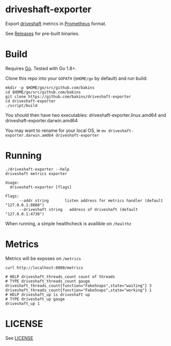 driveshaft-exporter
================

Export [driveshaft](https://github.com/keyurdg/driveshaft) metrics in [Prometheus](https://prometheus.io/) format.

See [Releases](https://github.com/bakins/driveshaft-exporter/releases) for pre-built binaries.

Build
=====

Requires [Go](https://golang.org/doc/install). Tested with Go 1.8+.

Clone this repo into your `GOPATH` (`$HOME/go` by default) and run build:

```
mkdir -p $HOME/go/src/github.com/bakins
cd $HOME/go/src/github.com/bakins
git clone https://github.com/bakins/driveshaft-exporter
cd driveshaft-exporter
./script/build
```

You should then have two executables: driveshaft-exporter.linux.amd64 and driveshaft-exporter.darwin.amd64

You may want to rename for your local OS, ie `mv driveshaft-exporter.darwin.amd64 driveshaft-exporter`

Running
=======

```
./driveshaft-exporter --help
driveshaft metrics exporter

Usage:
  driveshaft-exporter [flags]

Flags:
      --addr string       listen address for metrics handler (default "127.0.0.1:8080")
      --driveshaft string   address of driveshaft (default "127.0.0.1:4730")
```

When running, a simple healthcheck is availible on `/healthz`

Metrics
=======

Metrics will be exposes on `/metrics`

```
curl http://localhost:8080/metrics

# HELP driveshaft_threads_count count of threads
# TYPE driveshaft_threads_count gauge
driveshaft_threads_count{function="FakeSnaps",state="waiting"} 3
driveshaft_threads_count{function="FakeSnaps",state="working"} 1
# HELP driveshaft_up is driveshaft up
# TYPE driveshaft_up gauge
driveshaft_up 1
```

LICENSE
========

See [LICENSE](./LICENSE)
